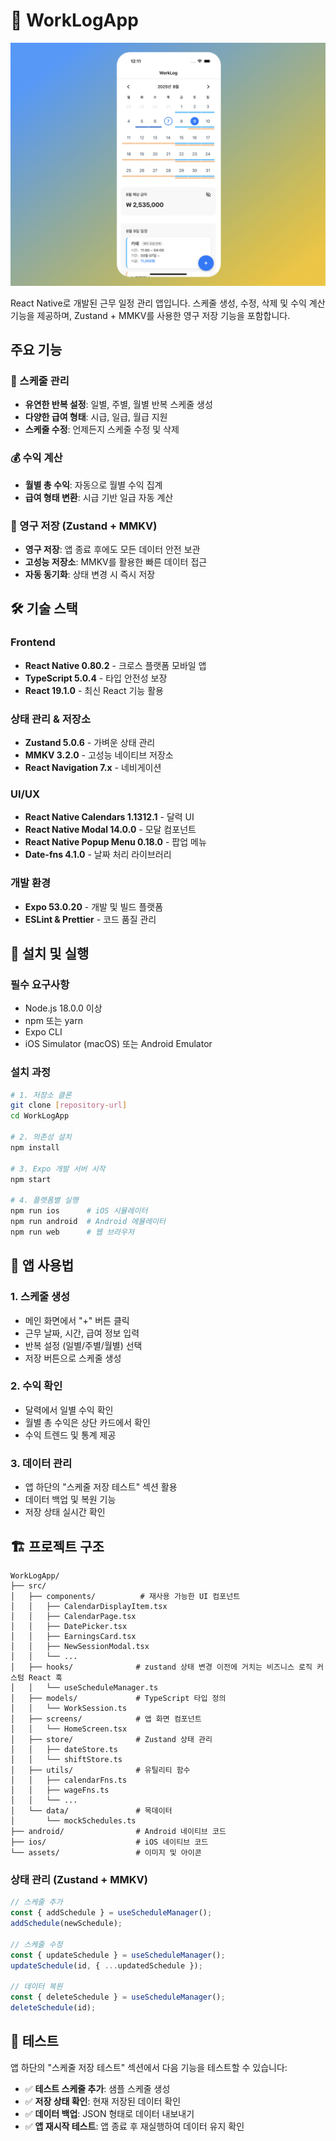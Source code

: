 # 📱 WorkLogApp

![](coverImg.png)

React Native로 개발된 근무 일정 관리 앱입니다. 스케줄 생성, 수정, 삭제 및 수익 계산 기능을 제공하며, Zustand + MMKV를 사용한 영구 저장 기능을 포함합니다.

## 주요 기능

### 📅 스케줄 관리

- **유연한 반복 설정**: 일별, 주별, 월별 반복 스케줄 생성
- **다양한 급여 형태**: 시급, 일급, 월급 지원
- **스케줄 수정**: 언제든지 스케줄 수정 및 삭제

### 💰 수익 계산

- **월별 총 수익**: 자동으로 월별 수익 집계
- **급여 형태 변환**: 시급 기반 일급 자동 계산

### 💾 영구 저장 (Zustand + MMKV)

- **영구 저장**: 앱 종료 후에도 모든 데이터 안전 보관
- **고성능 저장소**: MMKV를 활용한 빠른 데이터 접근
- **자동 동기화**: 상태 변경 시 즉시 저장

## 🛠 기술 스택

### Frontend

- **React Native 0.80.2** - 크로스 플랫폼 모바일 앱
- **TypeScript 5.0.4** - 타입 안전성 보장
- **React 19.1.0** - 최신 React 기능 활용

### 상태 관리 & 저장소

- **Zustand 5.0.6** - 가벼운 상태 관리
- **MMKV 3.2.0** - 고성능 네이티브 저장소
- **React Navigation 7.x** - 네비게이션

### UI/UX

- **React Native Calendars 1.1312.1** - 달력 UI
- **React Native Modal 14.0.0** - 모달 컴포넌트
- **React Native Popup Menu 0.18.0** - 팝업 메뉴
- **Date-fns 4.1.0** - 날짜 처리 라이브러리

### 개발 환경

- **Expo 53.0.20** - 개발 및 빌드 플랫폼
- **ESLint & Prettier** - 코드 품질 관리

## 🚀 설치 및 실행

### 필수 요구사항

- Node.js 18.0.0 이상
- npm 또는 yarn
- Expo CLI
- iOS Simulator (macOS) 또는 Android Emulator

### 설치 과정

```bash
# 1. 저장소 클론
git clone [repository-url]
cd WorkLogApp

# 2. 의존성 설치
npm install

# 3. Expo 개발 서버 시작
npm start

# 4. 플랫폼별 실행
npm run ios      # iOS 시뮬레이터
npm run android  # Android 에뮬레이터
npm run web      # 웹 브라우저
```

## 📱 앱 사용법

### 1. 스케줄 생성

- 메인 화면에서 "+" 버튼 클릭
- 근무 날짜, 시간, 급여 정보 입력
- 반복 설정 (일별/주별/월별) 선택
- 저장 버튼으로 스케줄 생성

### 2. 수익 확인

- 달력에서 일별 수익 확인
- 월별 총 수익은 상단 카드에서 확인
- 수익 트렌드 및 통계 제공

### 3. 데이터 관리

- 앱 하단의 "스케줄 저장 테스트" 섹션 활용
- 데이터 백업 및 복원 기능
- 저장 상태 실시간 확인

## 🏗 프로젝트 구조

```
WorkLogApp/
├── src/
│   ├── components/          # 재사용 가능한 UI 컴포넌트
│   │   ├── CalendarDisplayItem.tsx
│   │   ├── CalendarPage.tsx
│   │   ├── DatePicker.tsx
│   │   ├── EarningsCard.tsx
│   │   ├── NewSessionModal.tsx
│   │   └── ...
│   ├── hooks/              # zustand 상태 변경 이전에 거치는 비즈니스 로직 커스텀 React 훅
│   │   └── useScheduleManager.ts
│   ├── models/             # TypeScript 타입 정의
│   │   └── WorkSession.ts
│   ├── screens/            # 앱 화면 컴포넌트
│   │   └── HomeScreen.tsx
│   ├── store/              # Zustand 상태 관리
│   │   ├── dateStore.ts
│   │   └── shiftStore.ts
│   ├── utils/              # 유틸리티 함수
│   │   ├── calendarFns.ts
│   │   ├── wageFns.ts
│   │   └── ...
│   └── data/               # 목데이터
│       └── mockSchedules.ts
├── android/                # Android 네이티브 코드
├── ios/                    # iOS 네이티브 코드
└── assets/                 # 이미지 및 아이콘
```

### 상태 관리 (Zustand + MMKV)

```typescript
// 스케줄 추가
const { addSchedule } = useScheduleManager();
addSchedule(newSchedule);

// 스케줄 수정
const { updateSchedule } = useScheduleManager();
updateSchedule(id, { ...updatedSchedule });

// 데이터 복원
const { deleteSchedule } = useScheduleManager();
deleteSchedule(id);
```

## 🧪 테스트

앱 하단의 "스케줄 저장 테스트" 섹션에서 다음 기능을 테스트할 수 있습니다:

- ✅ **테스트 스케줄 추가**: 샘플 스케줄 생성
- ✅ **저장 상태 확인**: 현재 저장된 데이터 확인
- ✅ **데이터 백업**: JSON 형태로 데이터 내보내기
- ✅ **앱 재시작 테스트**: 앱 종료 후 재실행하여 데이터 유지 확인
